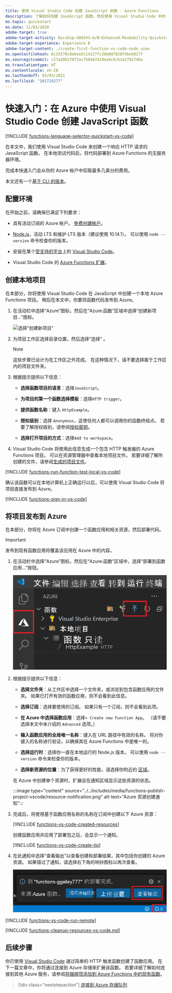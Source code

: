 ```yaml
---
title: 使用 Visual Studio Code 创建 JavaScript 函数 - Azure Functions
description: 了解如何创建 JavaScript 函数，然后使用 Visual Studio Code 中的 Azure Functions 扩展将本地 Node.js 项目发布到 Azure Functions 中的无服务器托管。
ms.topic: quickstart
ms.date: 11/03/2020
adobe-target: true
adobe-target-activity: DocsExp–386541–A/B–Enhanced-Readability-Quickstarts–2.19.2021
adobe-target-experience: Experience B
adobe-target-content: ./create-first-function-vs-code-node_uiex
ms.openlocfilehash: 6c32570c8ebea3c1d127fc26b0d78287dbeb817f
ms.sourcegitcommit: c27a20b278f2ac758447418ea4c8c61e27927d6a
ms.translationtype: HT
ms.contentlocale: zh-CN
ms.lasthandoff: 03/03/2021
ms.locfileid: "101729277"
---
```

# <a name="quickstart-create-a-javascript-function-in-azure-using-visual-studio-code"></a>快速入门：在 Azure 中使用 Visual Studio Code 创建 JavaScript 函数

[!INCLUDE [functions-language-selector-quickstart-vs-code](../../includes/functions-language-selector-quickstart-vs-code.md)]

在本文中，我们使用 Visual Studio Code 来创建一个响应 HTTP 请求的 JavaScript 函数。 在本地测试代码后，将代码部署到 Azure Functions 的无服务器环境。

完成本快速入门会从你的 Azure 帐户中扣取最多几美分的费用。

本文还有一个[基于 CLI 的版本](create-first-function-cli-node.md)。

## <a name="configure-your-environment"></a>配置环境

在开始之前，请确保已满足下列要求：

+ 具有活动订阅的 Azure 帐户。 [免费创建帐户](https://azure.microsoft.com/free/?ref=microsoft.com&utm_source=microsoft.com&utm_medium=docs&utm_campaign=visualstudio)。

+ [Node.js](https://nodejs.org/)，活动 LTS 和维护 LTS 版本（建议使用 10.14.1）。 可以使用 `node --version` 命令检查你的版本。  

+ 安装在某个[受支持的平台](https://code.visualstudio.com/docs/supporting/requirements#_platforms)上的 [Visual Studio Code](https://code.visualstudio.com/)。

+ Visual Studio Code 的 [Azure Functions 扩展](https://marketplace.visualstudio.com/items?itemName=ms-azuretools.vscode-azurefunctions)。

## <a name="create-your-local-project"></a><a name="create-an-azure-functions-project"></a>创建本地项目

在本部分，你将使用 Visual Studio Code 在 JavaScript 中创建一个本地 Azure Functions 项目。 稍后在本文中，你要将函数代码发布到 Azure。

1. 在活动栏中选择“Azure”图标，然后在“Azure:函数”区域中选择“创建新项目...”图标。

    ![选择“创建新项目”](./media/functions-create-first-function-vs-code/create-new-project.png)

1. 为项目工作区选择目录位置，然后选择“选择”  。

    > [!NOTE]
    > 这些步骤已设计为在工作区之外完成。 在这种情况下，请不要选择属于工作区内的项目文件夹。

1. 根据提示提供以下信息：

    + **选择函数项目的语言**：选择`JavaScript`。

    + **为项目的第一个函数选择模板**：选择`HTTP trigger`。

    + **提供函数名称**：键入 `HttpExample`。

    + **授权级别**：选择 `Anonymous`，这使任何人都可以调用你的函数终结点。 若要了解授权级别，请参阅[授权密钥](functions-bindings-http-webhook-trigger.md#authorization-keys)。

    + **选择打开项目的方式**：选择`Add to workspace`。

1. Visual Studio Code 将使用此信息生成一个包含 HTTP 触发器的 Azure Functions 项目。 可以在资源管理器中查看本地项目文件。 若要详细了解所创建的文件，请参阅[生成的项目文件](functions-develop-vs-code.md#generated-project-files)。 

[!INCLUDE [functions-run-function-test-local-vs-code](../../includes/functions-run-function-test-local-vs-code.md)]

确认该函数可以在本地计算机上正确运行以后，可以使用 Visual Studio Code 将项目直接发布到 Azure。

[!INCLUDE [functions-sign-in-vs-code](../../includes/functions-sign-in-vs-code.md)]

## <a name="publish-the-project-to-azure"></a>将项目发布到 Azure

在本部分，你将在 Azure 订阅中创建一个函数应用和相关资源，然后部署代码。 

> [!IMPORTANT]
> 发布到现有函数应用将覆盖该应用在 Azure 中的内容。 


1. 在活动栏中选择“Azure”图标，然后在“Azure:函数”区域中，选择“部署到函数应用...”按钮。

    ![将项目发布到 Azure](../../includes/media/functions-publish-project-vscode/function-app-publish-project.png)

1. 根据提示提供以下信息：

    + **选择文件夹**：从工作区中选择一个文件夹，或浏览到包含函数应用的文件夹。 如果已打开有效的函数应用，则不会看到此信息。

    + **选择订阅**：选择要使用的订阅。 如果只有一个订阅，则不会看到此项。

    + **在 Azure 中选择函数应用**：选择`+ Create new Function App`。 （请不要选择本文中未介绍的 `Advanced` 选项。）

    + **输入函数应用的全局唯一名称**：键入在 URL 路径中有效的名称。 将对你键入的名称进行验证，以确保其在 Azure Functions 中是唯一的。

    + **选择运行时**：选择你一直在本地运行的 Node.js 版本。 可以使用 `node --version` 命令来检查你的版本。

    + **选择新资源的位置**：为了获得更好的性能，请选择你附近的 [区域](https://azure.microsoft.com/regions/)。 

    在 Azure 中创建单个资源时，扩展会在通知区域显示这些资源的状态。

    :::image type="content" source="../../includes/media/functions-publish-project-vscode/resource-notification.png" alt-text="Azure 资源创建通知":::

1. 完成后，将使用基于函数应用名称的名称在订阅中创建以下 Azure 资源：

    [!INCLUDE [functions-vs-code-created-resources](../../includes/functions-vs-code-created-resources.md)]

    创建函数应用并应用了部署包之后，会显示一个通知。 

    [!INCLUDE [functions-vs-code-create-tip](../../includes/functions-vs-code-create-tip.md)]

1. 在此通知中选择“查看输出”以查看创建和部署结果，其中包括你创建的 Azure 资源。 如果错过了通知，请选择右下角的响铃图标以再次查看。

    ![创建完成通知](./media/functions-create-first-function-vs-code/function-create-notifications.png)

[!INCLUDE [functions-vs-code-run-remote](../../includes/functions-vs-code-run-remote.md)]

[!INCLUDE [functions-cleanup-resources-vs-code.md](../../includes/functions-cleanup-resources-vs-code.md)]

## <a name="next-steps"></a>后续步骤

你已使用 [Visual Studio Code](functions-develop-vs-code.md?tabs=javascript) 通过简单的 HTTP 触发函数创建了函数应用。 在下一篇文章中，你将通过连接到 Azure 存储来扩展该函数。 若要详细了解如何连接到其他 Azure 服务，请参阅[将捆绑项添加到 Azure Functions 中的现有函数](add-bindings-existing-function.md?tabs=javascript)。  

> [!div class="nextstepaction"]
> [连接到 Azure 存储队列](functions-add-output-binding-storage-queue-vs-code.md?pivots=programming-language-javascript)

[Azure Functions Core Tools]: functions-run-local.md
[Azure Functions extension for Visual Studio Code]: https://marketplace.visualstudio.com/items?itemName=ms-azuretools.vscode-azurefunctions
